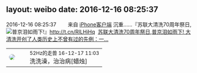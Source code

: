 layout: weibo
date: 2016-12-16 08:25:37
---
<meta name="referrer" content="no-referrer" />

2016-12-16 08:25:37  &nbsp;&nbsp;&nbsp;&nbsp;&nbsp;&nbsp; 来自 <a href="http://app.weibo.com/t/feed/9ksdit" rel="nofollow">iPhone客户端</a>
沉重……『苏联大清洗70周年祭日,普京泪如雨下!』http://t.cn/RILHiHq ​​​
[<img style="float: left;" src="http://tc.sinaimg.cn/maxwidth.2048/tc.service.weibo.com/mmbiz_qpic_cn/e409e1b4b0fb3b0ba3cec5e6c682ec30.jpg"/>苏联大清洗70周年祭日,普京泪如雨下!
大清洗开创了人类历史上不曾有过的先例：一...](http://mp.weixin.qq.com/s?__biz=MjM5MjQ3OTQ5Nw==&mid=2651239344&idx=1&sn=ff09bbbf5626379183241949a3f7d7d8)


<table style="width: 100%;">
  <tr>
    <td style="width: 40px;"><img style="border-radius:50%" src="https://tva4.sinaimg.cn/crop.0.0.180.180.50/8beaf773jw1e8qgp5bmzyj2050050aa8.jpg?KID=imgbed,tva&Expires=1624465158&ssig=Nwfh%2BNWm2D"></td>
    <td colspan="2"><small>52Hz的走兽 16-12-17 11:03</small><br/>洗洗澡，治治病[蜡烛]</td>
  </tr>
</table>
